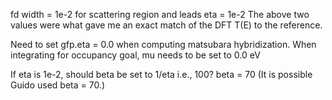 fd width = 1e-2 for scattering region and leads
eta = 1e-2
The above two values were what gave me an exact match of the DFT T(E) to the reference.

Need to set gfp.eta = 0.0 when computing matsubara hybridization.
When integrating for occupancy goal, mu needs to be set to 0.0 eV

If eta is 1e-2, should beta be set to 1/eta i.e., 100?
beta = 70
(It is possible Guido used beta = 70.)
